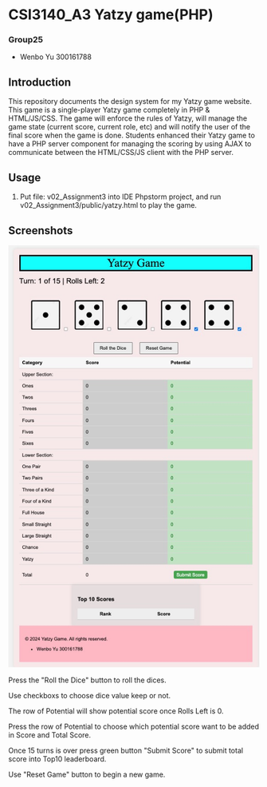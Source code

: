# CSI3140_A3 Yatzy game(PHP)
### Group25
* Wenbo Yu 300161788

## Introduction
This repository documents the design system for my Yatzy game website. This game is a single-player Yatzy game completely in PHP & HTML/JS/CSS. The game will enforce the rules of Yatzy, will manage the game state (current score, current role, etc) and will notify the user of the final score when the game is done.
Students enhanced their Yatzy game to have a PHP server component for managing the scoring by using AJAX to communicate between the HTML/CSS/JS client with the PHP server.

## Usage
1. Put file: v02_Assignment3 into IDE Phpstorm project, and run v02_Assignment3/public/yatzy.html to play the game.
## Screenshots
![common states](home.jpg)

Press the "Roll the Dice" button to roll the dices.

Use checkboxs to choose dice value keep or not.

The row of Potential will show potential score once Rolls Left is 0.

Press the row of Potential to choose which potential score want to be added in Score and Total Score.

Once 15 turns is over press green button "Submit Score" to submit total score into Top10 leaderboard.

Use "Reset Game" button to begin a new game.
